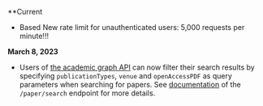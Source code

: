 **Current

- Based New rate limit for unauthenticated users: 5,000 requests per minute!!!

**March 8, 2023**

- Users of [the academic graph API](https://api.semanticscholar.org/api-docs/graph) can now filter their search results by specifying `publicationTypes`, `venue` and `openAccessPDF` as query parameters when searching for papers. See [documentation](https://api.semanticscholar.org/api-docs/graph#tag/Paper-Data/operation/get_graph_get_paper_search) of the `/paper/search` endpoint for more details.
